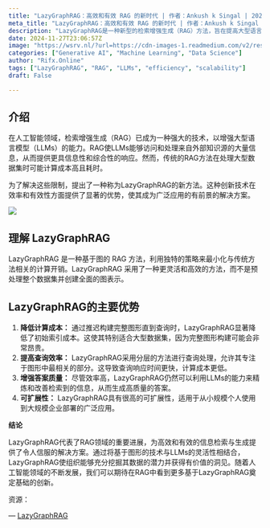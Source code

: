 ```yaml
---
title: "LazyGraphRAG：高效和有效 RAG 的新时代 | 作者：Ankush k Singal | 2024年11月 | Medium"
meta_title: "LazyGraphRAG：高效和有效 RAG 的新时代 | 作者：Ankush k Singal | 2024年11月 | Medium"
description: "LazyGraphRAG是一种新型的检索增强生成（RAG）方法，旨在提高大型语言模型（LLMs）的效率和有效性。该方法通过推迟完整图形构建，显著降低计算成本，并采用分层查询处理提高响应速度。LazyGraphRAG不仅能生成高质量答案，还具备良好的可扩展性，适用于从个人到企业的多种应用。此技术代表了RAG领域的重要进展，期待未来更多基于LazyGraphRAG的创新。"
date: 2024-11-27T23:06:57Z
image: "https://wsrv.nl/?url=https://cdn-images-1.readmedium.com/v2/resize:fit:800/1*LOZLJfNDdvZhTLpygV7N2A.png"
categories: ["Generative AI", "Machine Learning", "Data Science"]
author: "Rifx.Online"
tags: ["LazyGraphRAG", "RAG", "LLMs", "efficiency", "scalability"]
draft: False

---
```




## 介绍

在人工智能领域，检索增强生成（RAG）已成为一种强大的技术，以增强大型语言模型（LLMs）的能力。RAG使LLMs能够访问和处理来自外部知识源的大量信息，从而提供更具信息性和综合性的响应。然而，传统的RAG方法在处理大型数据集时可能计算成本高且耗时。

为了解决这些限制，提出了一种称为LazyGraphRAG的新方法。这种创新技术在效率和有效性方面提供了显著的优势，使其成为广泛应用的有前景的解决方案。

![](https://wsrv.nl/?url=https://cdn-images-1.readmedium.com/v2/resize:fit:800/1*ilw201TZ8LmoMHAPQaVY2g.png)

## 理解 LazyGraphRAG

LazyGraphRAG 是一种基于图的 RAG 方法，利用独特的策略来最小化与传统方法相关的计算开销。LazyGraphRAG 采用了一种更灵活和高效的方法，而不是预处理整个数据集并创建全面的图表示。

## LazyGraphRAG的主要优势

1. **降低计算成本：** 通过推迟构建完整图形直到查询时，LazyGraphRAG显著降低了初始索引成本。这使其特别适合大型数据集，因为完整图形构建可能会非常昂贵。
2. **提高查询效率：** LazyGraphRAG采用分层的方法进行查询处理，允许其专注于图形中最相关的部分。这导致查询响应时间更快，计算成本更低。
3. **增强答案质量：** 尽管效率高，LazyGraphRAG仍然可以利用LLMs的能力来精炼和改善检索到的信息，从而生成高质量的答案。
4. **可扩展性：** LazyGraphRAG具有很高的可扩展性，适用于从小规模个人使用到大规模企业部署的广泛应用。

**结论**

LazyGraphRAG代表了RAG领域的重要进展，为高效和有效的信息检索与生成提供了令人信服的解决方案。通过将基于图形的技术与LLMs的灵活性相结合，LazyGraphRAG使组织能够充分挖掘其数据的潜力并获得有价值的洞见。随着人工智能领域的不断发展，我们可以期待在RAG中看到更多基于LazyGraphRAG奠定基础的创新。

资源：

— [LazyGraphRAG](https://www.microsoft.com/en-us/research/blog/lazygraphrag-setting-a-new-standard-for-quality-and-cost/)



